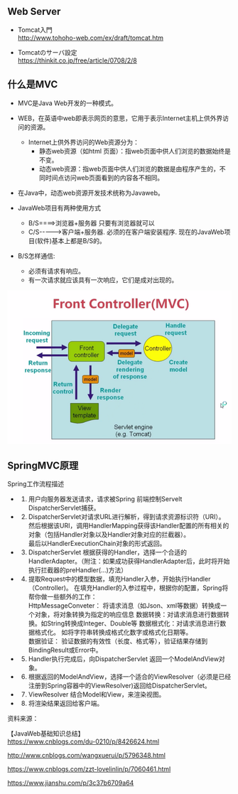 ## Web Server  
  - Tomcat入門  
http://www.tohoho-web.com/ex/draft/tomcat.htm

  - Tomcatのサーバ設定  
https://thinkit.co.jp/free/article/0708/2/8

## 什么是MVC  

  - MVC是Java Web开发的一种模式。  
  - WEB，在英语中web即表示网页的意思，它用于表示Internet主机上供外界访问的资源。
    - Internet上供外界访问的Web资源分为：
      - 静态web资源（如html 页面）：指web页面中供人们浏览的数据始终是不变。
      - 动态web资源：指web页面中供人们浏览的数据是由程序产生的，不同时间点访问web页面看到的内容各不相同。

  - 在Java中，动态web资源开发技术统称为Javaweb。  
  - JavaWeb项目有两种使用方式
    - B/S====>浏览器+服务器   只要有浏览器就可以
    - C/S----->客户端+服务器.  必须的在客户端安装程序.
    现在的JavaWeb项目(软件)基本上都是B/S的。  
  - B/S怎样通信:  
    - 必须有请求有响应。  
    - 有一次请求就应该具有一次响应，它们是成对出现的。   


![440](https://github.com/wangdl000/study/blob/master/03_MVC/resource_springmvc/00_mvc1.png)    







## SpringMVC原理  

Spring工作流程描述  
  - 1. 用户向服务器发送请求，请求被Spring 前端控制Servelt DispatcherServlet捕获。  
  - 2. DispatcherServlet对请求URL进行解析，得到请求资源标识符（URI）。  
然后根据该URI，调用HandlerMapping获得该Handler配置的所有相关的对象（包括Handler对象以及Handler对象对应的拦截器）。  
最后以HandlerExecutionChain对象的形式返回。    
  - 3. DispatcherServlet 根据获得的Handler，选择一个合适的HandlerAdapter。（附注：如果成功获得HandlerAdapter后，此时将开始执行拦截器的preHandler(...)方法）  
  - 4.  提取Request中的模型数据，填充Handler入参，开始执行Handler（Controller)。 在填充Handler的入参过程中，根据你的配置，Spring将帮你做一些额外的工作：  
      HttpMessageConveter： 将请求消息（如Json、xml等数据）转换成一个对象，将对象转换为指定的响应信息
      数据转换：对请求消息进行数据转换。如String转换成Integer、Double等
   数据根式化：对请求消息进行数据格式化。 如将字符串转换成格式化数字或格式化日期等。  
      数据验证： 验证数据的有效性（长度、格式等），验证结果存储到BindingResult或Error中。  
  - 5.  Handler执行完成后，向DispatcherServlet 返回一个ModelAndView对象。  
  - 6.  根据返回的ModelAndView，选择一个适合的ViewResolver（必须是已经注册到Spring容器中的ViewResolver)返回给DispatcherServlet。  
  - 7. ViewResolver 结合Model和View，来渲染视图。  
  - 8. 将渲染结果返回给客户端。  

资料来源：  

【JavaWeb基础知识总结】  
https://www.cnblogs.com/du-0210/p/8426624.html

http://www.cnblogs.com/wangxuerui/p/5796348.html

https://www.cnblogs.com/zzt-lovelinlin/p/7060461.html

https://www.jianshu.com/p/3c37b6709a64
